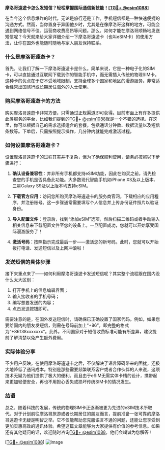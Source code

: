 **摩洛哥遠遊卡怎么发短信？轻松掌握国际通信新技能！[[TG💪+ @esim1088](https://t.me/s/esim1088)]**

在当今这个信息爆炸的时代，无论是旅行还是工作，手机短信都是一种快速便捷的沟通方式。然而，当你置身于异国他乡时，尤其是在像摩洛哥这样的地方，可能会遇到网络信号不佳、运营商收费高昂等问题。那么，如何才能在摩洛哥顺畅地发送短信呢？今天就来给大家详细介绍一下摩洛哥遠遊卡（也叫eSIM卡）的使用方法，让你在国外也能随时随地与家人朋友保持联系。

### 什么是摩洛哥遠遊卡？

首先，让我们了解一下摩洛哥遠遊卡是什么。简单来说，它是一种电子化的SIM卡，可以直接通过互联网下载到你的智能手机中，而无需插入传统的物理SIM卡。这种卡的优点在于它不受地域限制，支持全球多个国家和地区的漫游服务，非常适合经常出国旅行或长期居住海外的人士使用。

### 购买摩洛哥遠遊卡的方法

购买摩洛哥遠遊卡非常方便，只需通过正规渠道即可获得。目前市面上有许多提供此类服务的平台，比如我们提到的[TG💪+ @esim1088](https://t.me/s/esim1088)就是一个不错的选择。在这里，你可以根据自己的需求选择适合的套餐，包括通话分钟数、数据流量以及短信条数等。下单后，只需按照提示操作，几分钟内就能完成激活过程。

### 如何设置摩洛哥遠遊卡？

设置摩洛哥遠遊卡的过程其实并不复杂，但为了确保顺利使用，请务必按照以下步骤进行：

1. **确认设备兼容性**：并非所有手机都支持eSIM功能，因此在购买之前，请先检查您的手机是否具备此功能。大多数现代智能手机如iPhone XS及以上版本、三星Galaxy S9及以上版本均支持eSIM。

2. **下载官方应用**：访问您所购买摩洛哥遠遊卡的服务商官网，下载相应的应用程序，并注册账号。这一步骤通常需要填写个人信息并上传身份证件照片以验证身份。

3. **导入配置文件**：登录后，找到“添加eSIM”选项，然后扫描二维码或者手动输入相关信息来下载配置文件至您的设备上。一旦配置成功，您就可以开始享受国际漫游服务了！

4. **激活号码**：按照指示完成最后一步——激活您的新号码。此时，您就可以开始拨打电话、发送短信以及上网冲浪啦！

### 发送短信的具体步骤

接下来重点来了——如何利用摩洛哥遠遊卡发送短信呢？其实整个流程跟在国内没什么太大区别：

1. 打开手机上的信息编辑界面；
2. 输入接收者的手机号码；
3. 编写想要发送的内容；
4. 点击发送按钮即可。

需要注意的是，在国外发送短信时，请确保已正确设置了国家代码。例如，如果您要给国内的朋友发短信，则需在号码前加上“+86”，即完整的格式为“+86138xxxxxxx”。此外，不同国家对于短信收费标准可能有所差异，建议提前了解清楚以免产生额外费用。

### 实际体验分享

不少用户反映，在使用摩洛哥遠遊卡之后，不仅解决了语言障碍带来的困扰，还极大地降低了通讯成本。特别是那些需要频繁联系客户或者合作伙伴的人来说，这项技术无疑为他们提供了极大的便利。而且由于eSIM无需实体卡槽的设计，携带起来更加轻便安全，再也不用担心丢失或损坏传统SIM卡的情况发生。

### 结语

总之，随着科技的发展，传统的物理SIM卡正逐渐被更为先进的eSIM技术所取代。对于计划前往摩洛哥旅游或者长期居住的朋友而言，提前准备一张可靠的摩洛哥遠遊卡无疑是明智之举。它不仅能帮助您克服语言不通的问题，还能让您享受到更加实惠高效的通讯体验。希望这篇文章能够为大家提供有价值的参考信息。如果还有其他疑问的话，欢迎随时咨询[TG💪+ @esim1088](https://t.me/s/esim1088)，他们会竭诚为您解答！

[[TG💪+ @esim1088](https://t.me/s/esim1088)] ![Image](https://i.postimg.cc/4NQfJmqS/Snipaste-2025-05-13-00-14-12.png)